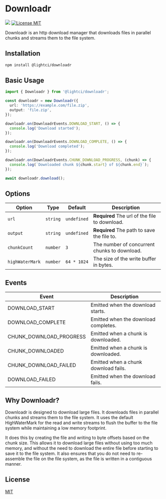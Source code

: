 # Downloadr

[![](https://img.shields.io/npm/v/@lightci/downloadr)](https://www.npmjs.com/package/@lightci/downloadr)
[![License MIT](https://img.shields.io/badge/License-MIT-blue.svg)](https://opensource.org/licenses/MIT)

Downloadr is an http download manager that downloads files in parallel chunks and streams them to the file system.

## Installation

```bash
npm install @lightci/downloadr
```

## Basic Usage

```ts
import { Downloadr } from '@lightci/downloadr';

const downloadr = new Downloadr({
  url: 'https://example.com/file.zip',
  output: 'file.zip',
});

downloadr.on(DownloadrEvents.DOWNLOAD_START, () => {
  console.log('Download started');
});

downloadr.on(DownloadrEvents.DOWNLOAD_COMPLETE, () => {
  console.log('Download completed');
});

downloadr.on(DownloadrEvents.CHUNK_DOWNLOAD_PROGRESS, (chunk) => {
  console.log(`Downloaded chunk ${chunk.start} of ${chunk.end}`);
});

await downloadr.download();
```

## Options

| Option          | Type     | Default     | Description                                   |
| --------------- | -------- | ----------- | --------------------------------------------- |
| `url`           | `string` | `undefined` | **Required** The url of the file to download. |
| `output`        | `string` | `undefined` | **Required** The path to save the file to.    |
| `chunkCount`    | `number` | `3`         | The number of concurrent chunks to download.  |
| `highWaterMark` | `number` | `64 * 1024` | The size of the write buffer in bytes.        |

## Events

| Event                   | Description                          |
| ----------------------- | ------------------------------------ |
| DOWNLOAD_START          | Emitted when the download starts.    |
| DOWNLOAD_COMPLETE       | Emitted when the download completes. |
| CHUNK_DOWNLOAD_PROGRESS | Emitted when a chunk is downloaded.  |
| CHUNK_DOWNLOADED        | Emitted when a chunk is downloaded.  |
| CHUNK_DOWNLOAD_FAILED   | Emitted when a chunk download fails. |
| DOWNLOAD_FAILED         | Emitted when the download fails.     |

## Why Downloadr?

Downloadr is designed to download large files. It downloads files in parallel chunks and streams them to the file system. It uses the default HighWaterMark for the read and write streams to flush the buffer to the file system while maintaining a low memory footprint.

It does this by creating the file and writing to byte offsets based on the chunk size. This allows it to download large files without using too much memory, and without the need to download the entire file before starting to save it to the file system. It also ensures that you do not need to re-assemble the file on the file system, as the file is written in a contiguous manner.

## License

[MIT](https://opensource.org/licenses/MIT)
